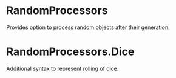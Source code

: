 # RandomProcessors

Provides option to process random objects after their generation.

# RandomProcessors.Dice

Additional syntax to represent rolling of dice.